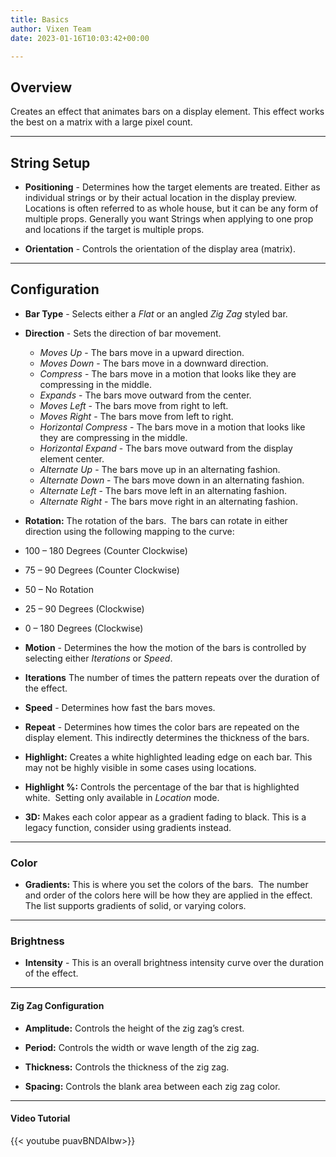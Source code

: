```yaml
---
title: Basics
author: Vixen Team
date: 2023-01-16T10:03:42+00:00

---
```


## Overview

Creates an effect that animates bars on a display element.  This effect works the best on a matrix with a large pixel count.

---

## String Setup

  * **Positioning** - Determines how the target elements are treated.  Either as individual strings or by their actual location in the display preview.
                      Locations is often referred to as whole house, but it can be any form of multiple props. 
                      Generally you want Strings when applying to one prop and locations if the target is multiple props.
  
  * **Orientation** - Controls the orientation of the display area (matrix).
---

## Configuration

* **Bar Type**  - Selects either a _Flat_ or an angled _Zig Zag_ styled bar.

* **Direction** - Sets the direction of bar movement.

  * _Moves Up_ - The bars move in a upward direction.
  * _Moves Down_ - The bars move in a downward direction.
  * _Compress_ - The bars move in a motion that looks like they are compressing in the middle.
  * _Expands_ - The bars move outward from the center.
  * _Moves Left_ - The bars move from right to left.
  * _Moves Right_ - The bars move from left to right.
  * _Horizontal Compress_ - The bars move in a motion that looks like they are compressing in the middle.
  * _Horizontal Expand_ - The bars move outward from the display element center.
  * _Alternate Up_ - The bars move up in an alternating fashion.
  * _Alternate Down_ - The bars move down in an alternating fashion. 
  * _Alternate Left_ - The bars move left in an alternating fashion.
  * _Alternate Right_  - The bars move right in an alternating fashion.
  
* **Rotation:** The rotation of the bars.  The bars can rotate in either direction using the following mapping to the curve:          
    
* 100 – 180 Degrees (Counter Clockwise)
* 75 – 90 Degrees (Counter Clockwise)
* 50 – No Rotation
* 25 – 90 Degrees (Clockwise)
* 0 – 180 Degrees (Clockwise)

* **Motion** - Determines the how the motion of the bars is controlled by selecting either _Iterations_ or _Speed_.

* **Iterations** The number of times the pattern repeats over the duration of the effect.

* **Speed** - Determines how fast the bars moves.

* **Repeat** - Determines how times the color bars are repeated on the display element.  This indirectly determines the thickness of the bars.

* **Highlight:** Creates a white highlighted leading edge on each bar. This may not be highly visible in some cases using locations.

* **Highlight %:** Controls the percentage of the bar that is highlighted white.  Setting only available in _Location_ mode.

* **3D:** Makes each color appear as a gradient fading to black. This is a legacy function, consider using gradients instead.


---

### Color

* **Gradients:** This is where you set the colors of the bars.  The number and order of the colors here will be how they are applied in the effect.  The list supports gradients of solid, or varying colors.

---

### Brightness

* **Intensity** - This is an overall brightness intensity curve over the duration of the effect. 

---

#### Zig Zag Configuration

* **Amplitude:** Controls the height of the zig zag&#8217;s crest.

* **Period:** Controls the width or wave length of the zig zag.

* **Thickness:** Controls the thickness of the zig zag.

* **Spacing:** Controls the blank area between each zig zag color.

---

#### Video Tutorial

{{< youtube puavBNDAIbw>}}
